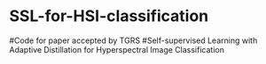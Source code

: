 # SSL-for-HSI-classification
#Code for paper accepted by TGRS
#Self-supervised Learning with Adaptive Distillation for Hyperspectral Image Classification
